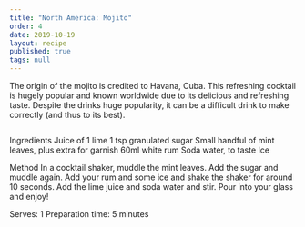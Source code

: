 ```yaml
---
title: "North America: Mojito"
order: 4
date: 2019-10-19
layout: recipe
published: true
tags: null
---
```

The origin of the mojito is credited to Havana, Cuba. This refreshing cocktail is hugely popular and known worldwide due to its delicious and refreshing taste. Despite the drinks huge popularity, it can be a difficult drink to make correctly (and thus to its best). 

![]()

Ingredients
Juice of 1 lime
1 tsp granulated sugar
Small handful of mint leaves, plus extra for garnish
60ml white rum
Soda water, to taste
Ice

Method
In a cocktail shaker, muddle the mint leaves. Add the sugar and muddle again.
Add your rum and some ice and shake the shaker for around 10 seconds.
Add the lime juice and soda water and stir.
Pour into your glass and enjoy!

Serves: 1
Preparation time: 5 minutes